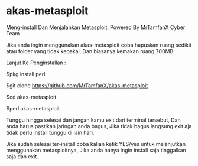 # akas-metasploit
Meng-install Dan Menjalankan Metasploit. Powered By MrTamfanX Cyber Team

Jika anda ingin menggunakan akas-metasploit coba hapuskan ruang sedikit atau folder yang tidak kepakai, Dan biasanya kemakan ruang 700MB.


Lanjut Ke Penginstallan :

$pkg install perl

$git clone https://github.com/MrTamfanX/akas-metasploit

$cd akas-metasploit

$perl akas-metasploit


Tunggu hingga selesai dan jangan kamu exit dari terminal tersebut, Dan anda harus pastikan jaringan anda bagus, Jika tidak bagus langsung exit aja tidak perlu install tunggu di lain hari.


Jika sudah selesai ter-install coba kalian ketik YES/yes untuk melanjutkan menggunakan metasploitnya, Jika anda hanya ingin install saja tinggalkan saja dan exit.
